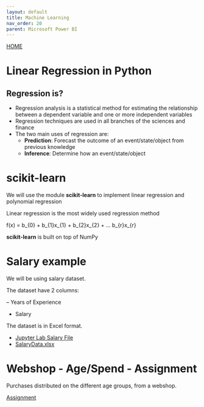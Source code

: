 ```yaml
---
layout: default
title: Machine Learning
nav_order: 20
parent: Microsoft Power BI
---
```


[HOME](./README.md)

# Linear Regression in Python

## Regression is?
- Regression analysis is a statistical method for estimating the relationship between a dependent variable and one or more independent variables
- Regression techniques are used in all branches of the sciences and finance
- The two main uses of regression are:
    - **Prediction**: Forecast the outcome of an event/state/object from previous knowledge
    - **Inference**: Determine how an event/state/object

# scikit-learn
We will use the module **scikit-learn** to implement linear regression and polynomial regression

Linear regression is the most widely used regression method

f(x) = b_{0} + b_{1}x_{1} + b_{2}x_{2} + ... b_{r}x_{r}

**scikit-learn** is built on top of NumPy


# Salary example
We will be using salary dataset. 

The dataset have 2 columns:

– Years of Experience
- Salary

The dataset is in Excel format.

- [Jupyter Lab Salary File](./data/linear/SalaryData.ipynb)
- [SalaryData.xlsx](./data/linear/SalaryData.xlsx)

# Webshop - Age/Spend - Assignment
Purchases distributed on the different age groups, from a webshop.

[Assignment](./data/linear/Webshop.md)